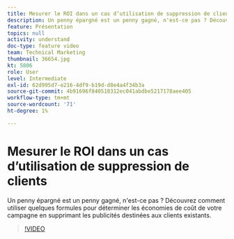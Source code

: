 ```yaml
---
title: Mesurer le ROI dans un cas d’utilisation de suppression de clients
description: Un penny épargné est un penny gagné, n'est-ce pas ? Découvrez comment utiliser quelques formules pour déterminer les économies de coût de votre campagne en supprimant les publicités destinées aux clients existants.
feature: Présentation
topics: null
activity: understand
doc-type: feature video
team: Technical Marketing
thumbnail: 36654.jpg
kt: 5806
role: User
level: Intermediate
exl-id: 62d995d7-e216-4df9-b19d-d8e4a4f34b3a
source-git-commit: 4b91696f840518312ec041abdbe5217178aee405
workflow-type: tm+mt
source-wordcount: '71'
ht-degree: 1%

---
```


# Mesurer le ROI dans un cas d’utilisation de suppression de clients

Un penny épargné est un penny gagné, n&#39;est-ce pas ? Découvrez comment utiliser quelques formules pour déterminer les économies de coût de votre campagne en supprimant les publicités destinées aux clients existants.

>[!VIDEO](https://video.tv.adobe.com/v/36654/?quality=12&learn=on)
